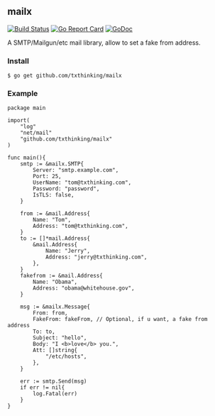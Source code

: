 ## mailx
[![Build Status](https://travis-ci.org/txthinking/mailx.svg?branch=master)](https://travis-ci.org/txthinking/mailx)
[![Go Report Card](https://goreportcard.com/badge/github.com/txthinking/mailx)](https://goreportcard.com/report/github.com/txthinking/mailx)
[![GoDoc](https://godoc.org/github.com/txthinking/mailx?status.svg)](https://godoc.org/github.com/txthinking/mailx)

A SMTP/Mailgun/etc mail library, allow to set a fake from address.

### Install
```
$ go get github.com/txthinking/mailx
```

### Example

```
package main

import(
    "log"
    "net/mail"
    "github.com/txthinking/mailx"
)

func main(){
    smtp := &mailx.SMTP{
        Server: "smtp.example.com",
        Port: 25,
        UserName: "tom@txthinking.com",
        Password: "password",
        IsTLS: false,
    }

    from := &mail.Address{
        Name: "Tom",
        Address: "tom@txthinking.com",
    }
    to := []*mail.Address{
        &mail.Address{
            Name: "Jerry",
            Address: "jerry@txthinking.com",
        },
    }
    fakefrom := &mail.Address{
        Name: "Obama",
        Address: "obama@whitehouse.gov",
    }

    msg := &mailx.Message{
        From: from,
        FakeFrom: fakeFrom, // Optional, if u want, a fake from address
        To: to,
        Subject: "hello",
        Body: "I <b>love</b> you.",
        Att: []string{
            "/etc/hosts",
        },
    }

    err := smtp.Send(msg)
    if err != nil{
        log.Fatal(err)
    }
}
```
